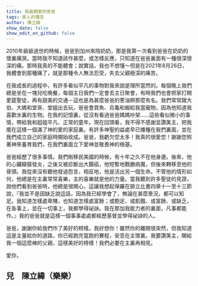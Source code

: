 ```yaml
---
title: 我最親愛的爸爸
tags: 家人的懐念
author: 陳立緯
show_date: false
show_edit_on_github: false
---
```


2010年爺爺過世的時候，爸爸到加州來陪奶奶，那是我第一次看到爸爸在奶奶的懷裏痛哭。當時我不知道該作甚麼，或怎樣反應，只知道在爸爸裏面有一種很深很深的痛。那時我真的不能體會；說實話，我也不想懂～但是在2021年8月26日，我體會到那種痛了，就是那種令人無法忍受，失去父親極深的痛苦。

在我成長的過程中，有許多看似平凡的事物對我來說是理所當然的。每個晚上我們總是坐在一塊兒吃晚餐，每個主日我們一定會去主日聚會，有時我們也會把家打開愛筵聖徒，再有甜美的交通－這也是為甚麼爸爸的蔥油餅那麼有名。我們常常跟大伯、大媽和堂哥、堂姐出去玩，爸爸會買魚、烏龜和蝦給我當寵物，因為他知道我喜歡水裏的生物。在我的記憶裏，從沒有看過爸爸媽媽吵架……這些看似微小的事情，帶給我和姐姐平凡、正常的童年。現在回頭看，我不得不感謝並讚美主，把我擺在這樣一個滿了神的愛的家庭裏。有許多神聖的益處早已播種在我們裏面，並在我們成立自己的家庭時開始收成。爸爸，我虧欠您太多！我真的很愛您！謝謝您照著神來養育我們，在我們裏面立下愛神並敬畏神的根基。

爸爸經歷了很多事情。我們剛移民美國的時候，有十年之久不在他身邊。後來，他的心臟瓣膜發炎，之後又被診斷出大腸癌，他短暫地戰勝病魔，但後來轉移至他的骨頭。我從來沒有聽他發過怨言，相反地，他是活出另一個生命。不管他的情形如何，他總是在主裏常常喜樂，主的喜樂就是他的力量。當我聽到許多聖徒的見證，說他們看到爸爸時，他總是很開心，這讓我想起保羅在腓立比書四章十一至十三節說，『我並不是因缺乏說這話，因為我已經學會了，無論在甚麼景況，都可以知足。我知道怎樣處卑賤，也知道怎樣處富餘；或飽足、或飢餓、或富餘、或缺乏，在各事上，並在一切事上，我都學得祕訣。我在那加我能力者的裏面，凡事都能作。』我的爸爸就是這樣一個事事處處都經歷基督並學得祕訣的人。

爸爸，謝謝你給我們作了美好的榜樣。我好想你！雖然你的離開很突然，但我知道這是主量給你的道路，你已經跑完當跑的賽程，安息在主懷裏。我要讚美主，賜給我一個這麼棒的父親，這樣美好的榜樣！我們必要在主裏再相見。

愛你，

兒　陳立緯（樂樂）
---

